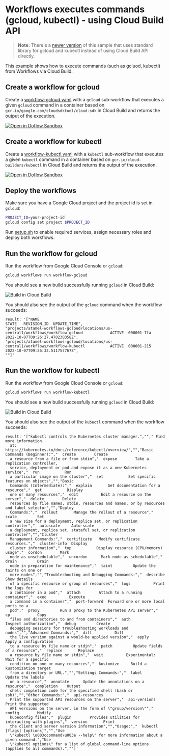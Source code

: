 # Workflows executes commands (gcloud, kubectl) - using Cloud Build API

> **Note:** There's a [newer version](../using-standard-library/) of this sample
> that uses standard library for gcloud and kubectl instead of using Cloud Build
> API directly.

This example shows how to execute commands (such as gcluod, kubectl) from
Workflows via Cloud Build.

## Create a workflow for gcloud

Create a [workflow-gcloud.yaml](workflow-gcloud.yaml) with a `gcloud`
sub-workflow that executes a given `gcloud` command in a container based on
`gcr.io/google.com/cloudsdktool/cloud-sdk` in Cloud Build and returns the output
of the execution.

[![Open in Doflow Sandbox](https://img.shields.io/badge/Open_in-Doflow_Sandbox-9747FF)](https://sandbox.doflow.io/https://github.com/GoogleCloudPlatform/workflows-demos/blob/master/workflows-executes-commands/using-cloudbuild-api/workflow-gcloud.yaml)

## Create a workflow for kubectl

Create a [workflow-kubectl.yaml](workflow-kubectl.yaml) with a `kubectl`
sub-workflow that executes a given `kubectl` command in a container based on
`gcr.io/cloud-builders/kubectl` in Cloud Build and returns the output
of the execution.

[![Open in Doflow Sandbox](https://img.shields.io/badge/Open_in-Doflow_Sandbox-9747FF)](https://sandbox.doflow.io/https://github.com/GoogleCloudPlatform/workflows-demos/blob/master/workflows-executes-commands/using-cloudbuild-api/workflow-kubectl.yaml)

## Deploy the workflows

Make sure you have a Google Cloud project and the project id is set in `gcloud`:

```sh
PROJECT_ID=your-project-id
gcloud config set project $PROJECT_ID
```

Run [setup.sh](setup.sh) to enable required services, assign necessary roles and
deploy both workflows.

## Run the workflow for gcloud

Run the workflow from Google Cloud Console or `gcloud`:

```sh
gcloud workflows run workflow-gcloud
```

You should see a new build successfully running `gcloud` in Cloud Build:

![Build in Cloud Build](images/image0.png)

You should also see the output of the `gcloud` command when the workflow
succeeds:

```log
result: '["NAME                                                                                        STATE   REVISION_ID  UPDATE_TIME",
"projects/atamel-workflows-gcloud/locations/us-central1/workflows/workflow-gcloud            ACTIVE  000001-7fa   2022-10-07T09:26:27.470230358Z",
"projects/atamel-workflows-gcloud/locations/us-central1/workflows/workflow-kubectl           ACTIVE  000001-215   2022-10-07T09:26:32.511757767Z",
""]'
```

## Run the workflow for kubectl

Run the workflow from Google Cloud Console or `gcloud`:

```sh
gcloud workflows run workflow-kubectl
```

You should see a new build successfully running `gcloud` in Cloud Build:

![Build in Cloud Build](images/image1.png)

You should also see the output of the `kubectl` command when the workflow
succeeds:

```log
result: '["kubectl controls the Kubernetes cluster manager.",""," Find more information
  at: https://kubernetes.io/docs/reference/kubectl/overview/","","Basic Commands (Beginner):","  create        Create
  a resource from a file or from stdin","  expose        Take a replication controller,
  service, deployment or pod and expose it as a new Kubernetes service","  run           Run
  a particular image on the cluster","  set           Set specific features on objects","","Basic
  Commands (Intermediate):","  explain       Get documentation for a resource","  get           Display
  one or many resources","  edit          Edit a resource on the server","  delete        Delete
  resources by file names, stdin, resources and names, or by resources and label selector","","Deploy
  Commands:","  rollout       Manage the rollout of a resource","  scale         Set
  a new size for a deployment, replica set, or replication controller","  autoscale     Auto-scale
  a deployment, replica set, stateful set, or replication controller","","Cluster
  Management Commands:","  certificate   Modify certificate resources.","  cluster-info  Display
  cluster information","  top           Display resource (CPU/memory) usage","  cordon        Mark
  node as unschedulable","  uncordon      Mark node as schedulable","  drain         Drain
  node in preparation for maintenance","  taint         Update the taints on one or
  more nodes","","Troubleshooting and Debugging Commands:","  describe      Show details
  of a specific resource or group of resources","  logs          Print the logs for
  a container in a pod","  attach        Attach to a running container","  exec          Execute
  a command in a container","  port-forward  Forward one or more local ports to a
  pod","  proxy         Run a proxy to the Kubernetes API server","  cp            Copy
  files and directories to and from containers","  auth          Inspect authorization","  debug         Create
  debugging sessions for troubleshooting workloads and nodes","","Advanced Commands:","  diff          Diff
  the live version against a would-be applied version","  apply         Apply a configuration
  to a resource by file name or stdin","  patch         Update fields of a resource","  replace       Replace
  a resource by file name or stdin","  wait          Experimental: Wait for a specific
  condition on one or many resources","  kustomize     Build a kustomization target
  from a directory or URL.","","Settings Commands:","  label         Update the labels
  on a resource","  annotate      Update the annotations on a resource","  completion    Output
  shell completion code for the specified shell (bash or zsh)","","Other Commands:","  api-resources
  Print the supported API resources on the server","  api-versions  Print the supported
  API versions on the server, in the form of \"group/version\"","  config        Modify
  kubeconfig files","  plugin        Provides utilities for interacting with plugins","  version       Print
  the client and server version information","","Usage:","  kubectl [flags] [options]","","Use
  \"kubectl \u003ccommand\u003e --help\" for more information about a given command.","Use
  \"kubectl options\" for a list of global command-line options (applies to all commands).",""]'
```
